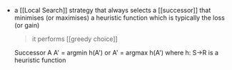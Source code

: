 - a [[Local Search]] strategy that always selects a [[successor]] that minimises (or maximises) a heuristic function which is typically the loss (or gain)
	>it performs [[greedy choice]]

	Successor A
	A' = argmin h(A') or A' = argmax h(A')
	where h: S→R is a heuristic function